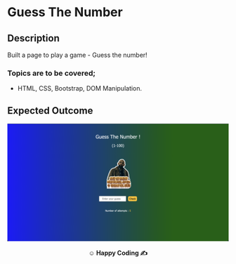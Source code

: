 
# Guess The Number

## Description

Built a page to play a game - Guess the number!

### Topics are to be covered;

- HTML, CSS, Bootstrap, DOM Manipulation.
## Expected Outcome

**<div align="center">![Project Snapshot](snapshot.png)</div>**

**<p align="center">&#9786; Happy Coding &#9997;</p>**
